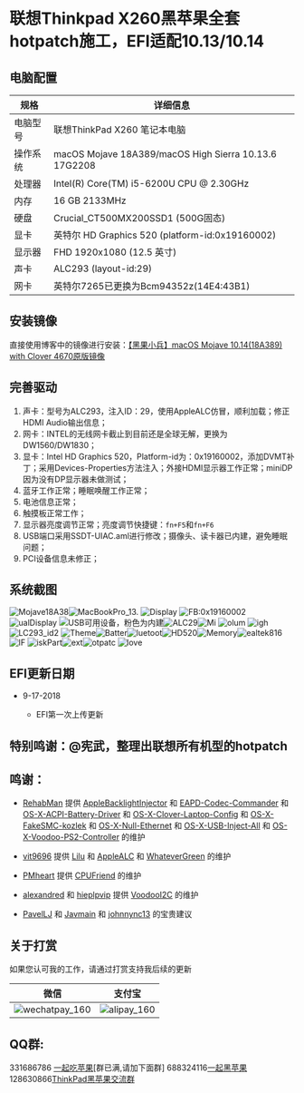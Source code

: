 # 联想Thinkpad X260黑苹果全套hotpatch施工，EFI适配10.13/10.14

## 电脑配置

|规格|详细信息|
|---|---|
|电脑型号|联想ThinkPad X260 笔记本电脑|
|操作系统|macOS Mojave 18A389/macOS High Sierra 10.13.6 17G2208|
|处理器|Intel(R) Core(TM) i5-6200U CPU @ 2.30GHz|
|内存|16 GB  2133MHz|
|硬盘|Crucial_CT500MX200SSD1 (500G固态)|
|显卡|英特尔 HD Graphics 520 (platform-id:0x19160002)|
|显示器|FHD 1920x1080 (12.5 英寸)|
|声卡|ALC293 (layout-id:29)|
|网卡|英特尔7265已更换为Bcm94352z(14E4:43B1)|

## 安装镜像
直接使用博客中的镜像进行安装：[【黑果小兵】macOS Mojave 10.14(18A389) with Clover 4670原版镜像](https://blog.daliansky.net/macOS-Mojave-10.14-18A389-Release-with-Clover-4670-original-mirror.html)

## 完善驱动
1. 声卡：型号为ALC293，注入ID：29，使用AppleALC仿冒，顺利加载；修正HDMI Audio输出信息；
2. 网卡：INTEL的无线网卡截止到目前还是全球无解，更换为DW1560/DW1830；
3. 显卡：Intel HD Graphics 520，Platform-id为：0x19160002，添加DVMT补丁；采用Devices-Properties方法注入；外接HDMI显示器工作正常；miniDP因为没有DP显示器未做测试；
4. 蓝牙工作正常；睡眠唤醒工作正常；
5. 电池信息正常；
6. 触摸板正常工作；
7. 显示器亮度调节正常；亮度调节快捷键：`fn+F5`和`fn+F6`
8. USB端口采用SSDT-UIAC.aml进行修改；摄像头、读卡器已内建，避免睡眠问题；
9. PCI设备信息未修正；

## 系统截图

![Mojave18A38](./screenshot/0Mojave18A389.png)![MacBookPro_13.](./screenshot/1MacBookPro_13.1.png)
![Display](./screenshot/2Displays.png)
![FB:0x19160002](./screenshot/21FB.png)
![ualDisplay](./screenshot/DualDisplays.png)
![USB可用设备，粉色为内建](./screenshot/3FB-Patcher.png)![ALC29](./screenshot/4ALC293.png)![Mi](./screenshot/5Mic.png)
![olum](./screenshot/Volume.png)
![igh](./screenshot/Light.png)
![LC293_id2](./screenshot/ALC293_id29.png)
![Theme](./screenshot/6Themes.png)![Batter](./screenshot/Battery.png)![luetoot](./screenshot/Bluetooth.png)![HD520](./screenshot/22HD520.png)![Memory](./screenshot/Memory.png)![ealtek816](./screenshot/Realtek8168.png)![IF](./screenshot/WIFI.png)
![iskPart](./screenshot/DiskParts.png)![ext](./screenshot/kexts.png)![otpatc](./screenshot/hotpatch.png)
![love](./screenshot/Clover.png)

## EFI更新日期

- 9-17-2018

  - EFI第一次上传更新

  


## 特别鸣谢：@宪武，整理出联想所有机型的hotpatch
## 鸣谢：
- [RehabMan](https://github.com/RehabMan) 提供 [AppleBacklightInjector](https://github.com/RehabMan/HP-ProBook-4x30s-DSDT-Patch/tree/master/kexts/AppleBacklightInjector.kext) 和 [EAPD-Codec-Commander](https://github.com/RehabMan/EAPD-Codec-Commander) 和 [OS-X-ACPI-Battery-Driver](https://github.com/RehabMan/OS-X-ACPI-Battery-Driver) 和 [OS-X-Clover-Laptop-Config](https://github.com/RehabMan/OS-X-Clover-Laptop-Config) 和 [OS-X-FakeSMC-kozlek](https://github.com/RehabMan/OS-X-FakeSMC-kozlek) 和 [OS-X-Null-Ethernet](https://github.com/RehabMan/OS-X-Null-Ethernet) 和 [OS-X-USB-Inject-All](https://github.com/RehabMan/OS-X-USB-Inject-All) 和 [OS-X-Voodoo-PS2-Controller](https://github.com/RehabMan/OS-X-Voodoo-PS2-Controller) 的维护

- [vit9696](https://github.com/vit9696) 提供 [Lilu](https://github.com/acidanthera/Lilu) 和 [AppleALC](https://github.com/acidanthera/AppleALC) 和 [WhateverGreen](https://github.com/acidanthera/WhateverGreen) 的维护

- [PMheart](https://github.com/PMheart) 提供 [CPUFriend](https://github.com/PMheart/CPUFriend) 的维护

- [alexandred](https://github.com/alexandred) 和 [hieplpvip](https://github.com/hieplpvip) 提供 [VoodooI2C](https://github.com/alexandred/VoodooI2C) 的维护

- [PavelLJ](https://github.com/PavelLJ) 和 [Javmain](https://github.com/javmain) 和 [johnnync13](https://github.com/johnnync13) 的宝贵建议

## 关于打赏

如果您认可我的工作，请通过打赏支持我后续的更新

| 微信                                                       | 支付宝                                               |
| ---------------------------------------------------------- | ---------------------------------------------------- |
| ![wechatpay_160](http://7.daliansky.net/wechatpay_160.jpg) | ![alipay_160](http://7.daliansky.net/alipay_160.jpg) |

## QQ群:

331686786 [一起吃苹果](http://shang.qq.com/wpa/qunwpa?idkey=db511a29e856f37cbb871108ffa77a6e79dde47e491b8f2c8d8fe4d3c310de91)[群已满,请加下面群]
688324116[一起黑苹果](https://shang.qq.com/wpa/qunwpa?idkey=6bf69a6f4b983dce94ab42e439f02195dfd19a1601522c10ad41f4df97e0da82)
128630866[ThinkPad黑苹果交流群](https://jq.qq.com/?_wv=1027&k=5aKxc6n)





